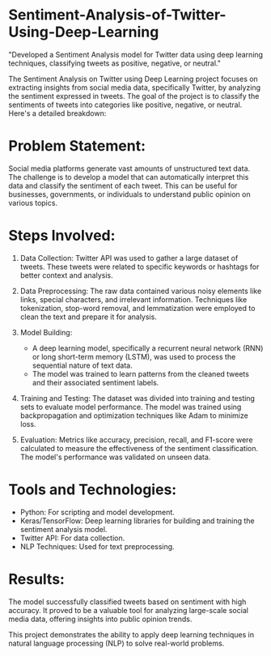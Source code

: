 # Sentiment-Analysis-of-Twitter-Using-Deep-Learning
"Developed a Sentiment Analysis model for Twitter data using deep learning techniques, classifying tweets as positive, negative, or neutral."

The Sentiment Analysis on Twitter using Deep Learning project focuses on extracting insights from social media data, specifically Twitter, by analyzing the sentiment expressed in tweets. The goal of the project is to classify the sentiments of tweets into categories like positive, negative, or neutral. Here's a detailed breakdown:

# Problem Statement:
Social media platforms generate vast amounts of unstructured text data. The challenge is to develop a model that can automatically interpret this data and classify the sentiment of each tweet. This can be useful for businesses, governments, or individuals to understand public opinion on various topics.

# Steps Involved:
1. Data Collection: Twitter API was used to gather a large dataset of tweets. These tweets were related to specific keywords or hashtags for better context and analysis.

2. Data Preprocessing: The raw data contained various noisy elements like links, special characters, and irrelevant information. Techniques like tokenization, stop-word removal, and lemmatization were employed to clean the text and prepare it for analysis.

3. Model Building: 
   - A deep learning model, specifically a recurrent neural network (RNN) or long short-term memory (LSTM), was used to process the sequential nature of text data.
   - The model was trained to learn patterns from the cleaned tweets and their associated sentiment labels.

4. Training and Testing: The dataset was divided into training and testing sets to evaluate model performance. The model was trained using backpropagation and optimization techniques like Adam to minimize loss.

5. Evaluation: Metrics like accuracy, precision, recall, and F1-score were calculated to measure the effectiveness of the sentiment classification. The model's performance was validated on unseen data.

# Tools and Technologies:
- Python: For scripting and model development.
- Keras/TensorFlow: Deep learning libraries for building and training the sentiment analysis model.
- Twitter API: For data collection.
- NLP Techniques: Used for text preprocessing.
  
# Results:
The model successfully classified tweets based on sentiment with high accuracy. It proved to be a valuable tool for analyzing large-scale social media data, offering insights into public opinion trends.

This project demonstrates the ability to apply deep learning techniques in natural language processing (NLP) to solve real-world problems.
